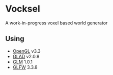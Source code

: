 # Vocksel
A work-in-progress voxel based world generator

## Using
- [OpenGL](https://www.opengl.org/) v3.3
- [GLAD](https://github.com/Dav1dde/glad) v2.0.8
- [GLM](https://github.com/g-truc/glm.git) 1.0.1
- [GLFW](https://github.com/glfw/glfw.git) 3.3.8
